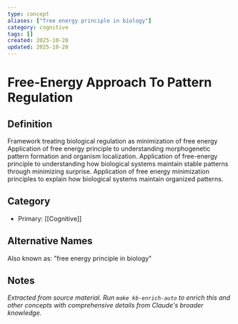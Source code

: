 ```yaml
---
type: concept
aliases: ["free energy principle in biology"]
category: cognitive
tags: []
created: 2025-10-20
updated: 2025-10-20
---
```


# Free-Energy Approach To Pattern Regulation

## Definition

Framework treating biological regulation as minimization of free energy
Application of free energy principle to understanding morphogenetic pattern formation and organism localization.
Application of free-energy principle to understanding how biological systems maintain stable patterns through minimizing surprise.
Application of free energy minimization principles to explain how biological systems maintain organized patterns.

## Category

- Primary: [[Cognitive]]

## Alternative Names

Also known as: "free energy principle in biology"

## Notes

*Extracted from source material. Run `make kb-enrich-auto` to enrich this and other concepts with comprehensive details from Claude's broader knowledge.*
